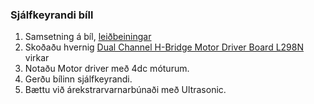 ### Sjálfkeyrandi bíll
1. Samsetning á bíl, [leiðbeiningar](https://www.instructables.com/Arduino-4WD-Robot/)
1. Skoðaðu hvernig [Dual Channel H-Bridge Motor Driver Board L298N](https://dronebotworkshop.com/dc-motors-l298n-h-bridge/) virkar
1. Notaðu Motor driver með 4dc móturum.
3. Gerðu bílinn sjálfkeyrandi.
4. Bættu við árekstrarvarnarbúnaði með Ultrasonic.
 
<!--
https://www.instructables.com/Arduino-4WD-Robot/
https://lastminuteengineers.com/l293d-dc-motor-arduino-tutorial/
-->
